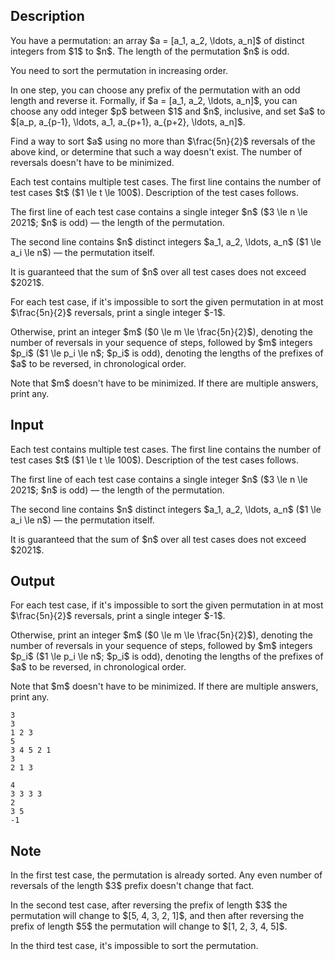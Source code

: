 ## Description

<div><p>You have a permutation: an array $a = [a_1, a_2, \ldots, a_n]$ of distinct integers from $1$ to $n$. The length of the permutation $n$ is odd.</p><p>You need to sort the permutation in increasing order.</p><p>In one step, you can choose any prefix of the permutation with an odd length and reverse it. Formally, if $a = [a_1, a_2, \ldots, a_n]$, you can choose any odd integer $p$ between $1$ and $n$, inclusive, and set $a$ to $[a_p, a_{p-1}, \ldots, a_1, a_{p+1}, a_{p+2}, \ldots, a_n]$.</p><p>Find a way to sort $a$ using no more than $\frac{5n}{2}$ reversals of the above kind, or determine that such a way doesn't exist. The number of reversals doesn't have to be minimized.</p></div><div class="input-specification"><p>Each test contains multiple test cases. The first line contains the number of test cases $t$ ($1 \le t \le 100$). Description of the test cases follows.</p><p>The first line of each test case contains a single integer $n$ ($3 \le n \le 2021$; $n$ is odd)&nbsp;— the length of the permutation.</p><p>The second line contains $n$ distinct integers $a_1, a_2, \ldots, a_n$ ($1 \le a_i \le n$)&nbsp;— the permutation itself. </p><p>It is guaranteed that the sum of $n$ over all test cases does not exceed $2021$.</p></div><div class="output-specification"><p>For each test case, if it's impossible to sort the given permutation in at most $\frac{5n}{2}$ reversals, print a single integer $-1$.</p><p>Otherwise, print an integer $m$ ($0 \le m \le \frac{5n}{2}$), denoting the number of reversals in your sequence of steps, followed by $m$ integers $p_i$ ($1 \le p_i \le n$; $p_i$ is odd), denoting the lengths of the prefixes of $a$ to be reversed, in chronological order.</p><p>Note that $m$ doesn't have to be minimized. If there are multiple answers, print any.</p></div>

## Input

<p>Each test contains multiple test cases. The first line contains the number of test cases $t$ ($1 \le t \le 100$). Description of the test cases follows.</p><p>The first line of each test case contains a single integer $n$ ($3 \le n \le 2021$; $n$ is odd)&nbsp;— the length of the permutation.</p><p>The second line contains $n$ distinct integers $a_1, a_2, \ldots, a_n$ ($1 \le a_i \le n$)&nbsp;— the permutation itself. </p><p>It is guaranteed that the sum of $n$ over all test cases does not exceed $2021$.</p>

## Output

<p>For each test case, if it's impossible to sort the given permutation in at most $\frac{5n}{2}$ reversals, print a single integer $-1$.</p><p>Otherwise, print an integer $m$ ($0 \le m \le \frac{5n}{2}$), denoting the number of reversals in your sequence of steps, followed by $m$ integers $p_i$ ($1 \le p_i \le n$; $p_i$ is odd), denoting the lengths of the prefixes of $a$ to be reversed, in chronological order.</p><p>Note that $m$ doesn't have to be minimized. If there are multiple answers, print any.</p>





```input1
3
3
1 2 3
5
3 4 5 2 1
3
2 1 3
```




```output1
4
3 3 3 3
2
3 5
-1
```



## Note

<p>In the first test case, the permutation is already sorted. Any even number of reversals of the length $3$ prefix doesn't change that fact.</p><p>In the second test case, after reversing the prefix of length $3$ the permutation will change to $[5, 4, 3, 2, 1]$, and then after reversing the prefix of length $5$ the permutation will change to $[1, 2, 3, 4, 5]$.</p><p>In the third test case, it's impossible to sort the permutation.</p>

